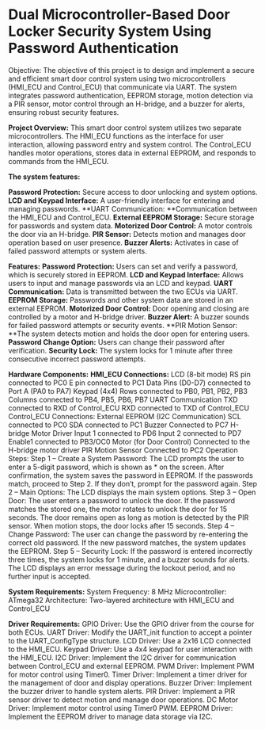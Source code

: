 # Dual Microcontroller-Based Door Locker Security System Using Password Authentication
Objective:
The objective of this project is to design and implement a secure and efficient smart door control system using two microcontrollers (HMI_ECU and Control_ECU) that communicate via UART. The system integrates password authentication, EEPROM storage, motion detection via a PIR sensor, motor control through an H-bridge, and a buzzer for alerts, ensuring robust security features.

**Project Overview:**
This smart door control system utilizes two separate microcontrollers. The HMI_ECU functions as the interface for user interaction, allowing password entry and system control. The Control_ECU handles motor operations, stores data in external EEPROM, and responds to commands from the HMI_ECU.

**The system features:**

**Password Protection:** Secure access to door unlocking and system options.
**LCD and Keypad Interface:** A user-friendly interface for entering and managing passwords.
**UART Communication: **Communication between the HMI_ECU and Control_ECU.
**External EEPROM Storage:** Secure storage for passwords and system data.
**Motorized Door Control:** A motor controls the door via an H-bridge.
**PIR Sensor:** Detects motion and manages door operation based on user presence.
**Buzzer Alerts:** Activates in case of failed password attempts or system alerts.

**Features:**
**Password Protection:** Users can set and verify a password, which is securely stored in EEPROM.
**LCD and Keypad Interface:** Allows users to input and manage passwords via an LCD and keypad.
**UART Communication:** Data is transmitted between the two ECUs via UART.
**EEPROM Storage:** Passwords and other system data are stored in an external EEPROM.
**Motorized Door Control:** Door opening and closing are controlled by a motor and H-bridge driver.
**Buzzer Alert:** A buzzer sounds for failed password attempts or security events.
**PIR Motion Sensor: **The system detects motion and holds the door open for entering users.
**Password Change Option:** Users can change their password after verification.
**Security Lock:** The system locks for 1 minute after three consecutive incorrect password attempts.


**Hardware Components:**
**HMI_ECU Connections:**
LCD (8-bit mode)
RS pin connected to PC0
E pin connected to PC1
Data Pins (D0-D7) connected to Port A (PA0 to PA7)
Keypad (4x4)
Rows connected to PB0, PB1, PB2, PB3
Columns connected to PB4, PB5, PB6, PB7
UART Communication
TXD connected to RXD of Control_ECU
RXD connected to TXD of Control_ECU
Control_ECU Connections:
External EEPROM (I2C Communication)
SCL connected to PC0
SDA connected to PC1
Buzzer
Connected to PC7
H-bridge Motor Driver
Input 1 connected to PD6
Input 2 connected to PD7
Enable1 connected to PB3/OC0
Motor (for Door Control)
Connected to the H-bridge motor driver
PIR Motion Sensor
Connected to PC2
Operation Steps:
Step 1 – Create a System Password:
The LCD prompts the user to enter a 5-digit password, which is shown as * on the screen.
After confirmation, the system saves the password in EEPROM.
If the passwords match, proceed to Step 2. If they don’t, prompt for the password again.
Step 2 – Main Options:
The LCD displays the main system options.
Step 3 – Open Door:
The user enters a password to unlock the door.
If the password matches the stored one, the motor rotates to unlock the door for 15 seconds.
The door remains open as long as motion is detected by the PIR sensor. When motion stops, the door locks after 15 seconds.
Step 4 – Change Password:
The user can change the password by re-entering the correct old password.
If the new password matches, the system updates the EEPROM.
Step 5 – Security Lock:
If the password is entered incorrectly three times, the system locks for 1 minute, and a buzzer sounds for alerts.
The LCD displays an error message during the lockout period, and no further input is accepted.



**System Requirements:**
System Frequency: 8 MHz
Microcontroller: ATmega32
Architecture: Two-layered architecture with HMI_ECU and Control_ECU


**Driver Requirements:**
GPIO Driver:
Use the GPIO driver from the course for both ECUs.
UART Driver:
Modify the UART_init function to accept a pointer to the UART_ConfigType structure.
LCD Driver:
Use a 2x16 LCD connected to the HMI_ECU.
Keypad Driver:
Use a 4x4 keypad for user interaction with the HMI_ECU.
I2C Driver:
Implement the I2C driver for communication between Control_ECU and external EEPROM.
PWM Driver:
Implement PWM for motor control using Timer0.
Timer Driver:
Implement a timer driver for the management of door and display operations.
Buzzer Driver:
Implement the buzzer driver to handle system alerts.
PIR Driver:
Implement a PIR sensor driver to detect motion and manage door operations.
DC Motor Driver:
Implement motor control using Timer0 PWM.
EEPROM Driver:
Implement the EEPROM driver to manage data storage via I2C.
